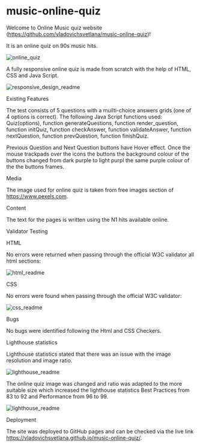 # music-online-quiz

Welcome to Online Music quiz website  (https://github.com/vladovichsvetlana/music-online-quiz)!

It is an online quiz on 90s music hits. 

![online_quiz](https://user-images.githubusercontent.com/107796276/192120730-917bbab1-ba45-4670-a039-2f3209ab736d.jpg)

A fully responsive online quiz is made from scratch with the help of HTML, CSS and Java Script.

![responsive_design_readme](https://user-images.githubusercontent.com/107796276/192120736-e5c8032d-2f50-48b0-a8aa-423ad0f14d80.jpg)
 
Existing Features

The test consists of 5 questions with a muilti-choice answers grids (one of 4 options is correct). The following Java Script functions used: Quiz(options), function generateQuestions, function render_question, function initQuiz, function checkAnswer, function validateAnswer, function nextQuestion, function prevQuestion, function finishQuiz.
 
Previous Question and Next Question buttons have Hover effect. Once the mouse trackpads over the icons the buttons the background colour of the buttons changed from dark purple to light purpl the same purple colour of the the buttons frames. 

Media

The image used for online quiz is taken from free images section of https://www.pexels.com.

Content

The text for the pages is written using the N1 hits available online. 

Validator Testing

HTML

No errors were returned when passing through the official W3C validator all html sections:

![html_readme](https://user-images.githubusercontent.com/107796276/192120726-39f2349e-a42a-4f7f-829b-082b1f44d0a4.jpg)

CSS

No errors were found when passing through the official W3C validator:

![css_readme](https://user-images.githubusercontent.com/107796276/192120725-a407dfdc-2ca1-4000-869b-10f745bb7a7f.jpg)

Bugs

No bugs were identified following the Html and CSS Checkers.


Lighthouse statistics

Lighthouse statistics stated that there was an issue with the image resolution and image ratio. 

![lighthouse_readme](https://user-images.githubusercontent.com/107796276/192120727-24241cf5-062d-45ff-becb-c8ab64e04bc5.jpg)

The online quiz image was changed and ratio was adapted to the more suitable size which increased the lighthouse statistics Best Practices from 83 to 92 and Performance from 96 to 99.

![lighthouse_readme](https://user-images.githubusercontent.com/107796276/192120721-05c0ea34-35c5-4f90-9953-8708ed21fbc3.jpg)

Deployment

The site was deployed to GitHub pages and can be checked via the live link https://vladovichsvetlana.github.io/music-online-quiz/.

